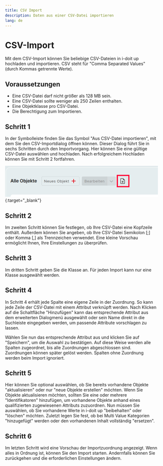 ```yaml
---
title: CSV Import
description: Daten aus einer CSV-Datei importieren
lang: de
---
```


# CSV-Import

Mit dem CSV-Import können Sie beliebige CSV-Dateien in i-doit up hochladen und importieren. CSV steht für "Comma Separated Values" (durch Kommas getrennte Werte).

## Voraussetzungen

- Eine CSV-Datei darf nicht größer als 128 MB sein.
- Eine CSV-Datei sollte weniger als 250 Zeilen enthalten.
- Eine Objektklasse pro CSV-Datei.
- Die Berechtigung zum Importieren.

## Schritt 1

In der Symbolleiste finden Sie das Symbol "Aus CSV-Datei importieren", mit dem Sie den CSV-Importdialog öffnen können. Dieser Dialog führt Sie in sechs Schritten durch den Importvorgang. Hier können Sie eine gültige CSV-Datei auswählen und hochladen. Nach erfolgreichem Hochladen können Sie mit Schritt 2 fortfahren.

[![Import button](../../img/screenshots/user/imports/csv.png)](../../img/screenshots/user/imports/csv.png){:target="_blank"}

## Schritt 2

Im zweiten Schritt können Sie festlegen, ob Ihre CSV-Datei eine Kopfzeile enthält. Außerdem können Sie angeben, ob Ihre CSV-Datei Semikolon [;] oder Komma [,] als Trennzeichen verwendet. Eine kleine Vorschau ermöglicht Ihnen, Ihre Einstellungen zu überprüfen.

## Schritt 3

Im dritten Schritt geben Sie die Klasse an. Für jeden Import kann nur eine Klasse ausgewählt werden.

## Schritt 4

In Schritt 4 erhält jede Spalte eine eigene Zeile in der Zuordnung. So kann jede Zeile der CSV-Datei mit einem Attribut verknüpft werden. Nach Klicken auf die Schaltfläche "Hinzufügen" kann das entsprechende Attribut aus dem erweiterten Dialogmenü ausgewählt oder sein Name direkt in die Suchleiste eingegeben werden, um passende Attribute vorschlagen zu lassen.

Wählen Sie nun das entsprechende Attribut aus und klicken Sie auf "Speichern", um die Auswahl zu bestätigen. Auf diese Weise werden alle Spalten zugeordnet, bis alle Zuordnungen abgeschlossen sind. Zuordnungen können später gelöst werden. Spalten ohne Zuordnung werden beim Import ignoriert.

## Schritt 5

Hier können Sie optional auswählen, ob Sie bereits vorhandene Objekte "aktualisieren" oder nur "neue Objekte erstellen" möchten. Wenn Sie Objekte aktualisieren möchten, sollten Sie eine oder mehrere "Identifikatoren" hinzufügen, um vorhandene Objekte anhand eines qualifizierten zugewiesenen Attributs zuzuordnen. Nun müssen Sie auswählen, ob Sie vorhandene Werte in i-doit up "beibehalten" oder "löschen" möchten. Zuletzt legen Sie fest, ob bei Multi Value Kategorien "hinzugefügt" werden oder den vorhandenen Inhalt vollständig "ersetzen".

## Schritt 6

Im letzten Schritt wird eine Vorschau der Importzuordnung angezeigt. Wenn alles in Ordnung ist, können Sie den Import starten. Andernfalls können Sie zurückgehen und die erforderlichen Einstellungen ändern.
